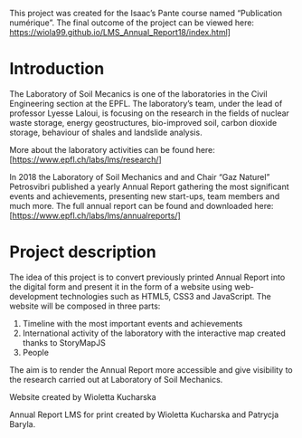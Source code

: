 
This project was created for the Isaac’s Pante course named “Publication numérique”. 
The final outcome of the project can be viewed here: https://wiola99.github.io/LMS_Annual_Report18/index.html]

# Introduction

The Laboratory of Soil Mecanics is one of the laboratories in the Civil Engineering section at the EPFL. The laboratory’s team, under the lead of professor Lyesse Laloui, is focusing on the research in the fields of nuclear waste storage, energy geostructures, bio-improved soil, carbon dioxide storage, behaviour of shales and landslide analysis. 

More about the laboratory activities can be found here: [https://www.epfl.ch/labs/lms/research/]

In 2018 the Laboratory of Soil Mechanics and and Chair “Gaz Naturel” Petrosvibri published a yearly Annual Report gathering the most significant events and achievements, presenting new start-ups, team members and much more. 
The full annual report can be found and downloaded here: [https://www.epfl.ch/labs/lms/annualreports/]

# Project description

The idea of this project is to convert previously printed Annual Report into the digital form and present it in the form of a website using web-development technologies such as HTML5, CSS3 and JavaScript. The website will be composed in three parts: 
1.	Timeline with the most important events and achievements
2.	International activity of the laboratory with the interactive map created thanks to StoryMapJS
3.	People 

The aim is to render the Annual Report more accessible and give visibility to the research carried out at Laboratory of Soil Mechanics. 






Website created by Wioletta Kucharska

Annual Report LMS for print created by Wioletta Kucharska and Patrycja Baryla. 
